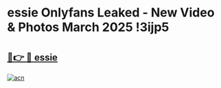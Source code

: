 # essie Onlyfans Leaked - New Video & Photos March 2025 !3ijp5

# <h2><a href="https://8y0f23.iuczelnia.edu.pl?title=essie&ref=3ijp5">🔗👉 🔴 essie</a></h2>

[![acn](https://github.com/user-attachments/assets/0f9c940e-d8b0-45ae-aac7-cd30a18b3e1c)](https://8y0f23.iuczelnia.edu.pl?title=essie&ref=3ijp5)

